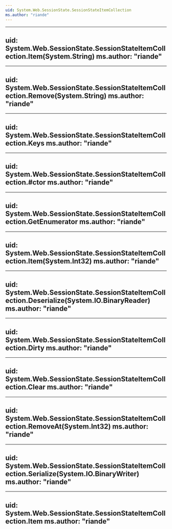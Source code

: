 ```yaml
---
uid: System.Web.SessionState.SessionStateItemCollection
ms.author: "riande"
---
```


---
uid: System.Web.SessionState.SessionStateItemCollection.Item(System.String)
ms.author: "riande"
---

---
uid: System.Web.SessionState.SessionStateItemCollection.Remove(System.String)
ms.author: "riande"
---

---
uid: System.Web.SessionState.SessionStateItemCollection.Keys
ms.author: "riande"
---

---
uid: System.Web.SessionState.SessionStateItemCollection.#ctor
ms.author: "riande"
---

---
uid: System.Web.SessionState.SessionStateItemCollection.GetEnumerator
ms.author: "riande"
---

---
uid: System.Web.SessionState.SessionStateItemCollection.Item(System.Int32)
ms.author: "riande"
---

---
uid: System.Web.SessionState.SessionStateItemCollection.Deserialize(System.IO.BinaryReader)
ms.author: "riande"
---

---
uid: System.Web.SessionState.SessionStateItemCollection.Dirty
ms.author: "riande"
---

---
uid: System.Web.SessionState.SessionStateItemCollection.Clear
ms.author: "riande"
---

---
uid: System.Web.SessionState.SessionStateItemCollection.RemoveAt(System.Int32)
ms.author: "riande"
---

---
uid: System.Web.SessionState.SessionStateItemCollection.Serialize(System.IO.BinaryWriter)
ms.author: "riande"
---

---
uid: System.Web.SessionState.SessionStateItemCollection.Item
ms.author: "riande"
---
